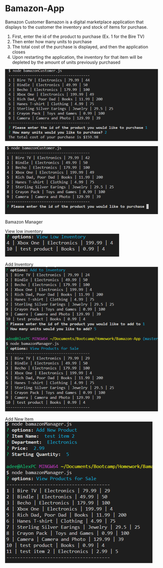 # Bamazon-App

Bamazon Customer
Bamazon is a digital marketplace application that displays to the customer the inventory and stock of items for purchase.

1. First, enter the id of the product to purchase (Ex. 1 for the Bire TV)
2. Then enter how many units to purchase
3. The total cost of the purchase is displayed, and then the application closes
4. Upon restarting the application, the inventory for that item will be depleted by the amount of units previously purchased


![](images/picture1.PNG "How To")

![](images/picture2.png "Updated inventory total")


Bamazon Manager

View low inventory<br />
![](images/lowinventory.PNG "Low Inventory")

Add Inventory<br />
![](images/addinventory.PNG "Add Inventory")

Add New Item<br />
![](images/additem.PNG "Add Item")
